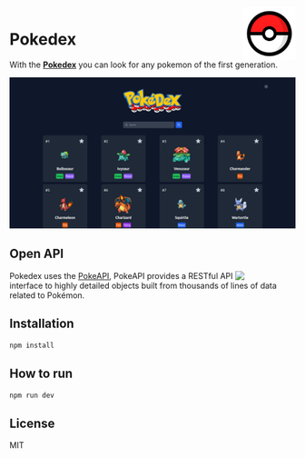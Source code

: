<img src="./public/pokeball.svg" align="right" width=92px/>

# Pokedex

With the [**Pokedex**](https://pokedex-tau.vercel.app "**Pokedex**") you can look for any pokemon of the first generation.

<img src="./public/images/example1.png"/>

## Open API

<img src="https://user-images.githubusercontent.com/24237865/83422649-d1b1d980-a464-11ea-8c91-a24fdf89cd6b.png" align="right" width="21%"/>

Pokedex uses the [PokeAPI](https://pokeapi.co/), PokeAPI provides a RESTful API interface to highly detailed objects built from thousands of lines of data related to Pokémon.

## Installation  
```
npm install
```

## How to run 
```
npm run dev
```

## License
MIT
